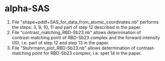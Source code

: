 # alpha-SAS
1. File "shape+pddf+SAS_for_data_from_atomic_coordinates.nb" performs the steps: 3, 9, 10, 11 and part of step 12 described in the paper.
2. File "contrast_matching_RBD-Sb23.nb" allows determination of contrast-matching point of RBD-Sb23 complex and the forward intensity I(0), i.e. part of step 12 and step 13 in the paper.
3. File "Stuhrmann_plot_RBD-Sb23.nb" allows determination of contrast-matching point for RBD-Sb23 complex, i.e. spet 14 in the paper.
